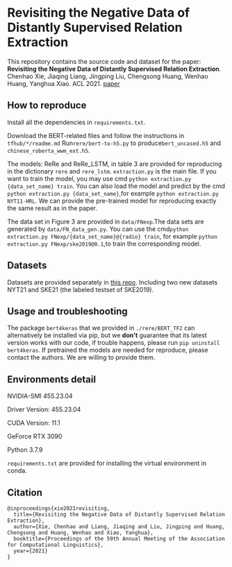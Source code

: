 # Revisiting the Negative Data of Distantly Supervised Relation Extraction
This repository contains the source code and dataset for the paper: **Revisiting the Negative Data of Distantly Supervised Relation Extraction**. Chenhao Xie, Jiaqing Liang, Jingping Liu, Chengsong Huang, Wenhao Huang, Yanghua Xiao. ACL 2021. [paper](https://arxiv.org/pdf/2105.10158.pdf)


## How to reproduce

Install all the dependencies in `requirements.txt`.

Download the BERT-related files and follow the instructions in `tfhub/*/readme.md`
Run`rere/bert-to-h5.py` to produce`bert_uncased.h5` and `chinese_roberta_wwm_ext.h5`.

The models: ReRe and ReRe_LSTM, in table 3 are provided for reproducing in the dictionary `rere` and `rere_lstm`.
`extraction.py` is the main file.
If you want to train the model, you may use cmd `python extraction.py {data_set_name} train`.
You can also load the model and predict by the cmd `python extraction.py {data_set_name}`,for example `python extraction.py NYT11-HRL`. We can provide the pre-trained model for reproducing exactly the same result as in the paper.

The data set in Figure 3 are provided in `data/FNexp`.The data sets are generated by `data/FN_data_gen.py`.
You can use the cmd`python extraction.py FNexp/{data_set_name}@{radio} train`, for example `python extraction.py FNexp/ske2019@0.1`,to train the corresponding model.

## Datasets
Datasets are provided separately in [this repo](https://github.com/redreamality/-RERE-data.git). 
Including two new datasets NYT21 and SKE21 (the labeled testset of SKE2019).

## Usage and troubleshooting

The package `bert4keras` that we provided in `./rere/BERT_TF2` can alternatively be installed via pip, but we **don't** guarantee that its latest version works with our code, if trouble happens, please run `pip uninstall bert4keras`.
If pretrained the models are needed for reproduce, please contact the authors. We are willing to provide them.

## Environments detail
NVIDIA-SMI 455.23.04

Driver Version: 455.23.04

CUDA Version: 11.1  

GeForce RTX 3090

Python 3.7.9

`requirements.txt` are provided for installing the virtual environment in conda.

## Citation

    @inproceedings{xie2021revisiting,
      title={Revisiting the Negative Data of Distantly Supervised Relation Extraction},
      author={Xie, Chenhao and Liang, Jiaqing and Liu, Jingping and Huang, Chengsong and Huang, Wenhao and Xiao, Yanghua},
      booktitle={Proceedings of the 59th Annual Meeting of the Association for Computational Linguistics},
      year={2021}
    }
